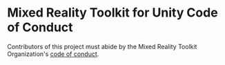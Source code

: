 # Mixed Reality Toolkit for Unity Code of Conduct

Contributors of this project must abide by the Mixed Reality Toolkit Organization's [code of conduct](https://github.com/MixedRealityToolkit/MixedRealityToolkit-MVG/blob/main/org-docs/CODE-OF-CONDUCT.md).